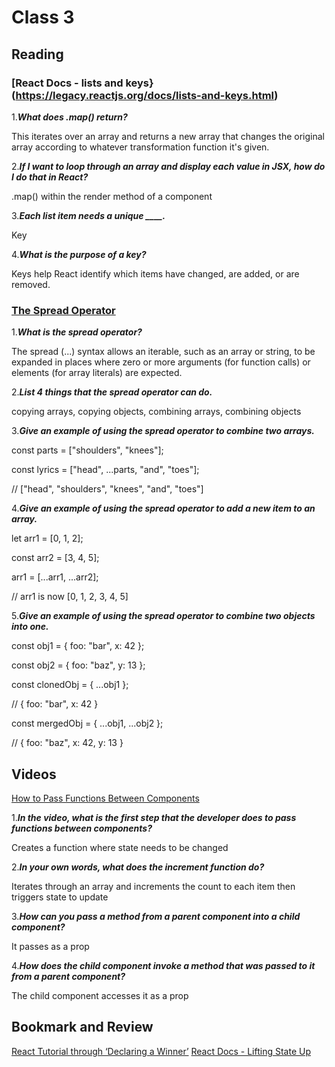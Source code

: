 # Class 3

## Reading

### [React Docs - lists and keys}(https://legacy.reactjs.org/docs/lists-and-keys.html)

1.***What does .map() return?***

This iterates over an array and returns a new array that changes the original array according to whatever transformation function it's given.

2.***If I want to loop through an array and display each value in JSX, how do I do that in React?***

.map() within the render method of a component

3.***Each list item needs a unique ____.***

Key

4.***What is the purpose of a key?***

Keys help React identify which items have changed, are added, or are removed.

### [The Spread Operator](https://developer.mozilla.org/en-US/docs/Web/JavaScript/Reference/Operators/Spread_syntax)

1.***What is the spread operator?***

The spread (...) syntax allows an iterable, such as an array or string, to be expanded in places where zero or more arguments (for function calls) or elements (for array literals) are expected.

2.***List 4 things that the spread operator can do.***

copying arrays, copying objects, combining arrays, combining objects

3.***Give an example of using the spread operator to combine two arrays.***

const parts = ["shoulders", "knees"];

const lyrics = ["head", ...parts, "and", "toes"];

//  ["head", "shoulders", "knees", "and", "toes"]

4.***Give an example of using the spread operator to add a new item to an array.***

let arr1 = [0, 1, 2];

const arr2 = [3, 4, 5];

arr1 = [...arr1, ...arr2];

// arr1 is now [0, 1, 2, 3, 4, 5]

5.***Give an example of using the spread operator to combine two objects into one.***

const obj1 = { foo: "bar", x: 42 };

const obj2 = { foo: "baz", y: 13 };

const clonedObj = { ...obj1 };

// { foo: "bar", x: 42 }

const mergedObj = { ...obj1, ...obj2 };

// { foo: "baz", x: 42, y: 13 }

## Videos

[How to Pass Functions Between Components](https://www.youtube.com/watch?v=c05OL7XbwXU)

1.***In the video, what is the first step that the developer does to pass functions between components?***

Creates a function where state needs to be changed

2.***In your own words, what does the increment function do?***

Iterates through an array and increments the count to each item then triggers state to update

3.***How can you pass a method from a parent component into a child component?***

It passes as a prop

4.***How does the child component invoke a method that was passed to it from a parent component?***

The child component accesses it as a prop

## Bookmark and Review

[React Tutorial through ‘Declaring a Winner’](https://react.dev/learn/tutorial-tic-tac-toe)
[React Docs - Lifting State Up](https://legacy.reactjs.org/docs/lifting-state-up.html)

